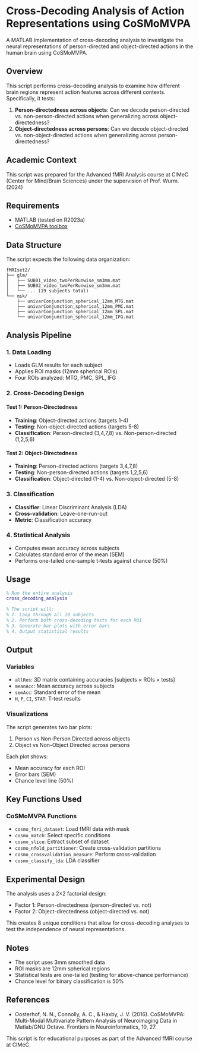 # Cross-Decoding Analysis of Action Representations using CoSMoMVPA

A MATLAB implementation of cross-decoding analysis to investigate the neural representations of person-directed and object-directed actions in the human brain using CoSMoMVPA.

## Overview

This script performs cross-decoding analysis to examine how different brain regions represent action features across different contexts. Specifically, it tests:

1. **Person-directedness across objects**: Can we decode person-directed vs. non-person-directed actions when generalizing across object-directedness?
2. **Object-directedness across persons**: Can we decode object-directed vs. non-object-directed actions when generalizing across person-directedness?

## Academic Context

This script was prepared for the Advanced fMRI Analysis course at CIMeC (Center for Mind/Brain Sciences) under the supervision of Prof. Wurm.(2024)

## Requirements

- MATLAB (tested on R2023a)
- [CoSMoMVPA toolbox](http://www.cosmomvpa.org/)

## Data Structure

The script expects the following data organization:

```
fMRIset2/
├── glm/
│   ├── SUB01_video_twoPerRunwise_sm3mm.mat
│   ├── SUB02_video_twoPerRunwise_sm3mm.mat
│   └── ... (19 subjects total)
└── msk/
    ├── univarConjunction_spherical_12mm_MTG.mat
    ├── univarConjunction_spherical_12mm_PMC.mat
    ├── univarConjunction_spherical_12mm_SPL.mat
    └── univarConjunction_spherical_12mm_IFG.mat
```

## Analysis Pipeline

### 1. Data Loading
- Loads GLM results for each subject
- Applies ROI masks (12mm spherical ROIs)
- Four ROIs analyzed: MTG, PMC, SPL, IFG

### 2. Cross-Decoding Design

#### Test 1: Person-Directedness
- **Training**: Object-directed actions (targets 1-4)
- **Testing**: Non-object-directed actions (targets 5-8)
- **Classification**: Person-directed (3,4,7,8) vs. Non-person-directed (1,2,5,6)

#### Test 2: Object-Directedness
- **Training**: Person-directed actions (targets 3,4,7,8)
- **Testing**: Non-person-directed actions (targets 1,2,5,6)
- **Classification**: Object-directed (1-4) vs. Non-object-directed (5-8)

### 3. Classification
- **Classifier**: Linear Discriminant Analysis (LDA)
- **Cross-validation**: Leave-one-run-out
- **Metric**: Classification accuracy

### 4. Statistical Analysis
- Computes mean accuracy across subjects
- Calculates standard error of the mean (SEM)
- Performs one-tailed one-sample t-tests against chance (50%)

## Usage

```matlab
% Run the entire analysis
cross_decoding_analysis

% The script will:
% 1. Loop through all 19 subjects
% 2. Perform both cross-decoding tests for each ROI
% 3. Generate bar plots with error bars
% 4. Output statistical results
```

## Output

### Variables
- `allRes`: 3D matrix containing accuracies [subjects × ROIs × tests]
- `meanAcc`: Mean accuracy across subjects
- `semAcc`: Standard error of the mean
- `H`, `P`, `CI`, `STAT`: T-test results

### Visualizations
The script generates two bar plots:
1. Person vs Non-Person Directed across objects
2. Object vs Non-Object Directed across persons

Each plot shows:
- Mean accuracy for each ROI
- Error bars (SEM)
- Chance level line (50%)

## Key Functions Used

### CoSMoMVPA Functions
- `cosmo_fmri_dataset`: Load fMRI data with mask
- `cosmo_match`: Select specific conditions
- `cosmo_slice`: Extract subset of dataset
- `cosmo_nfold_partitioner`: Create cross-validation partitions
- `cosmo_crossvalidation_measure`: Perform cross-validation
- `cosmo_classify_lda`: LDA classifier

## Experimental Design

The analysis uses a 2×2 factorial design:
- Factor 1: Person-directedness (person-directed vs. not)
- Factor 2: Object-directedness (object-directed vs. not)

This creates 8 unique conditions that allow for cross-decoding analyses to test the independence of neural representations.

## Notes

- The script uses 3mm smoothed data
- ROI masks are 12mm spherical regions
- Statistical tests are one-tailed (testing for above-chance performance)
- Chance level for binary classification is 50%


## References

- Oosterhof, N. N., Connolly, A. C., & Haxby, J. V. (2016). CoSMoMVPA: Multi-Modal Multivariate Pattern Analysis of Neuroimaging Data in Matlab/GNU Octave. Frontiers in Neuroinformatics, 10, 27.




This script is for educational purposes as part of the Advanced fMRI course at CIMeC.
